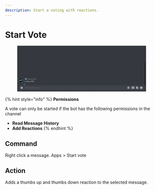 ```yaml
---
description: Start a voting with reactions.
---
```


# Start Vote

<figure><img src="../.gitbook/assets/Seymour-Start-Vote.gif" alt=""><figcaption></figcaption></figure>

{% hint style="info" %}
**Permissions**

A vote can only be started if the bot has the following permissions in the channel

* **Read Message History**
* **Add Reactions**
{% endhint %}

## Command

Right click a message. Apps > Start vote

## Action

Adds a thumbs up and thumbs down reaction to the selected message.
